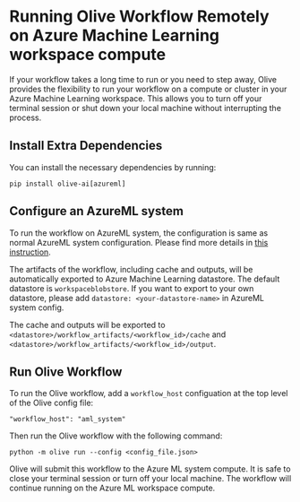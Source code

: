 # Running Olive Workflow Remotely on Azure Machine Learning workspace compute

If your workflow takes a long time to run or you need to step away, Olive provides the flexibility to run your workflow on a compute or cluster in your Azure Machine Learning workspace. This allows you to turn off your terminal session or shut down your local machine without interrupting the process.

## Install Extra Dependencies

You can install the necessary dependencies by running:

```shell
pip install olive-ai[azureml]
```

## Configure an AzureML system

To run the workflow on AzureML system, the configuration is same as normal AzureML system configuration. Please find more details in [this instruction](../tutorials/configure_systems.rst).

The artifacts of the workflow, including cache and outputs, will be automatically exported to Azure Machine Learning datastore. The default datastore is `workspaceblobstore`. If you want to export to your own datastore, please add `datastore: <your-datastore-name>` in AzureML system config.

The cache and outputs will be exported to `<datastore>/workflow_artifacts/<workflow_id>/cache` and `<datastore>/workflow_artifacts/<workflow_id>/output`.

## Run Olive Workflow

To run the Olive workflow, add a `workflow_host` configuation at the top level of the Olive config file:

```(json)
"workflow_host": "aml_system"
```

Then run the Olive workflow with the following command:

```shell
python -m olive run --config <config_file.json>
```

Olive will submit this workflow to the Azure ML system compute. It is safe to close your terminal session or turn off your local machine. The workflow will continue running on the Azure ML workspace compute.
